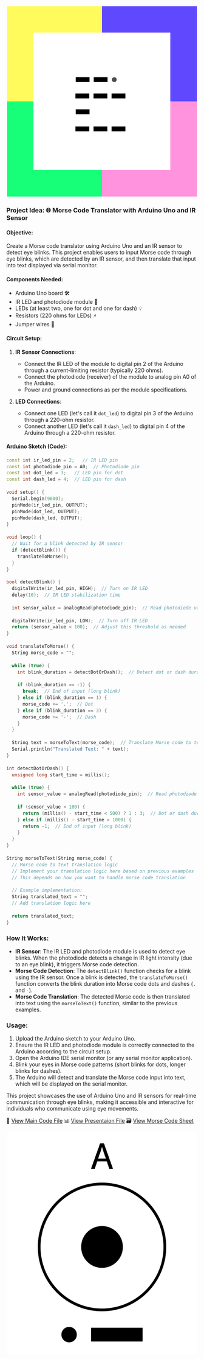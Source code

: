 <div align="center">
    <img src="https://github.com/Diksha2220/Media/blob/main/moorseCode.gif" alt="Caesar Cipher" width="500"/>
</div>


### Project Idea: 🌐 Morse Code Translator with Arduino Uno and IR Sensor

#### Objective:
Create a Morse code translator using Arduino Uno and an IR sensor to detect eye blinks. This project enables users to input Morse code through eye blinks, which are detected by an IR sensor, and then translate that input into text displayed via serial monitor.

#### Components Needed:
- Arduino Uno board 🛠️
- IR LED and photodiode module 📡
- LEDs (at least two, one for dot and one for dash) 💡
- Resistors (220 ohms for LEDs) ⚡
- Jumper wires 🔗

#### Circuit Setup:
1. **IR Sensor Connections**:
   - Connect the IR LED of the module to digital pin 2 of the Arduino through a current-limiting resistor (typically 220 ohms).
   - Connect the photodiode (receiver) of the module to analog pin A0 of the Arduino.
   - Power and ground connections as per the module specifications.

2. **LED Connections**:
   - Connect one LED (let's call it `dot_led`) to digital pin 3 of the Arduino through a 220-ohm resistor.
   - Connect another LED (let's call it `dash_led`) to digital pin 4 of the Arduino through a 220-ohm resistor.

#### Arduino Sketch (Code):

```cpp
const int ir_led_pin = 2;   // IR LED pin
const int photodiode_pin = A0;  // Photodiode pin
const int dot_led = 3;   // LED pin for dot
const int dash_led = 4;  // LED pin for dash

void setup() {
  Serial.begin(9600);
  pinMode(ir_led_pin, OUTPUT);
  pinMode(dot_led, OUTPUT);
  pinMode(dash_led, OUTPUT);
}

void loop() {
  // Wait for a blink detected by IR sensor
  if (detectBlink()) {
    translateToMorse();
  }
}

bool detectBlink() {
  digitalWrite(ir_led_pin, HIGH);  // Turn on IR LED
  delay(10);  // IR LED stabilization time
  
  int sensor_value = analogRead(photodiode_pin);  // Read photodiode value
  
  digitalWrite(ir_led_pin, LOW);  // Turn off IR LED
  return (sensor_value < 100);  // Adjust this threshold as needed
}

void translateToMorse() {
  String morse_code = "";
  
  while (true) {
    int blink_duration = detectDotOrDash();  // Detect dot or dash duration
    
    if (blink_duration == -1) {
      break;  // End of input (long blink)
    } else if (blink_duration == 1) {
      morse_code += '.';  // Dot
    } else if (blink_duration == 3) {
      morse_code += '-';  // Dash
    }
  }
  
  String text = morseToText(morse_code);  // Translate Morse code to text
  Serial.println("Translated Text: " + text);
}

int detectDotOrDash() {
  unsigned long start_time = millis();
  
  while (true) {
    int sensor_value = analogRead(photodiode_pin);  // Read photodiode value
    
    if (sensor_value < 100) {
      return (millis() - start_time < 500) ? 1 : 3;  // Dot or dash duration
    } else if (millis() - start_time > 1000) {
      return -1;  // End of input (long blink)
    }
  }
}

String morseToText(String morse_code) {
  // Morse code to text translation logic
  // Implement your translation logic here based on previous examples
  // This depends on how you want to handle morse code translation
  
  // Example implementation:
  String translated_text = "";
  // Add translation logic here
  
  return translated_text;
}
```

### How It Works:
- **IR Sensor**: The IR LED and photodiode module is used to detect eye blinks. When the photodiode detects a change in IR light intensity (due to an eye blink), it triggers Morse code detection.
- **Morse Code Detection**: The `detectBlink()` function checks for a blink using the IR sensor. Once a blink is detected, the `translateToMorse()` function converts the blink duration into Morse code dots and dashes (`.` and `-`).
- **Morse Code Translation**: The detected Morse code is then translated into text using the `morseToText()` function, similar to the previous examples.

### Usage:
1. Upload the Arduino sketch to your Arduino Uno.
2. Ensure the IR LED and photodiode module is correctly connected to the Arduino according to the circuit setup.
3. Open the Arduino IDE serial monitor (or any serial monitor application).
4. Blink your eyes in Morse code patterns (short blinks for dots, longer blinks for dashes).
5. The Arduino will detect and translate the Morse code input into text, which will be displayed on the serial monitor.

This project showcases the use of Arduino Uno and IR sensors for real-time communication through eye blinks, making it accessible and interactive for individuals who communicate using eye movements.

📄 [View Main Code File](https://github.com/Diksha2220/Morse_Code_project/blob/main/morse%20code%20report.pdf)
📊 [View Presentaion File](https://github.com/Diksha2220/Morse_Code_project/blob/main/Morse-Code%20.pptx)
🗃️ [View Morse Code Sheet](https://github.com/Diksha2220/Morse_Code_project/blob/main/CodeSheet.jpg)

<div align="center">
    <img src="https://github.com/Diksha2220/Media/blob/main/MCodeAtoZ.gif" alt="Caesar Cipher" width="500"/>
</div>

